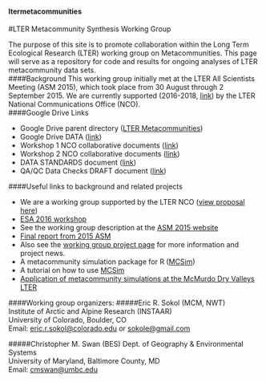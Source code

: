 
#### ltermetacommunities
#LTER Metacommunity Synthesis Working Group

The purpose of this site is to promote collaboration within the Long Term Ecological Research (LTER) working group on Metacommunities. This page will serve as a repository for code and results for ongoing analyses of LTER metacommunity data sets.  
####Background
This working group initially met at the LTER All Scientists Meeting (ASM 2015), which took place from 30 August through 2 September 2015. We are currently supported (2016-2018, [link](http://intranet2.lternet.edu/content/congratulations-2016-round-1-synthesis-working-groups)) by the LTER National Communications Office (NCO).   
####Google Drive Links

* Google Drive parent directory ([LTER Metacommunities](https://drive.google.com/drive/folders/0B2P104M94skvfjJEdnBfelI4dHkzejdWeTdTQnNrNEJadUNXaFREWTRhSU9WaS1iMVFaLWc?usp=sharing))
* Google Drive DATA ([link](https://drive.google.com/drive/folders/0B2P104M94skvdzlDb2p2WTVYa00))
* Workshop 1 NCO collaborative documents ([link](https://drive.google.com/open?id=0B_UCMSc6G1YdTU5iMVVHdmYtTlk))  
* Workshop 2 NCO collaborative documents ([link](https://drive.google.com/open?id=0B2P104M94skvaDZOZENsYktmZkU))  
* DATA STANDARDS document ([link](https://drive.google.com/open?id=1iTh6ghHHZZ_y7SH_Qlh1UoGa0LD0PogGvXLK-T-z5Dg))  
* QA/QC Data Checks DRAFT document ([link](https://docs.google.com/document/d/16YwjEeQai9PJwN_TbCYi70SDrx8KhGfuVXD1qeecI_s/edit?usp=sharing))  

####Useful links to background and related projects

* We are a working group supported by the LTER NCO ([view proposal here](https://drive.google.com/open?id=0B2P104M94skvUTlVRWUxVmVXRmM))
* [ESA 2016 workshop](https://eco.confex.com/eco/2016/webprogrampreliminary/Session11862.html)
* See the working group description at the [ASM 2015 website](http://asm2015.lternet.edu/working-groups/using-metacommunity-concept-synthesize-biodiversity-patterns-across-lter-sites)  
* [Final report from 2015 ASM](https://docs.google.com/document/d/1lndgTJQCBRVVoNXIE0UKQjmVFssV6n7D9sy5ATbut7I/edit#heading=h.r779jfequnwt)  
* Also see the [working group project page](https://sites.google.com/site/ltermetacommunities/home) for more information and project news.  
* A metacommunity simulation package for R ([MCSim](https://github.com/sokole/MCSim/))
* A tutorial on how to use [MCSim](http://rpubs.com/sokole/159425)
* [Application of metacommunity simulations at the McMurdo Dry Valleys LTER](http://mcm.lternet.edu/content/metacommunity-dynamics-simulations-diatoms-antarctic-ponds)

####Working group organizers:
#####Eric R. Sokol (MCM, NWT)  
Institute of Arctic and Alpine Research (INSTAAR)  
University of Colorado, Boulder, CO   
Email: eric.r.sokol@colorado.edu or sokole@gmail.com  


#####Christopher M. Swan (BES) 
Dept. of Geography & Environmental Systems   
University of Maryland, Baltimore County, MD   
Email: cmswan@umbc.edu  
